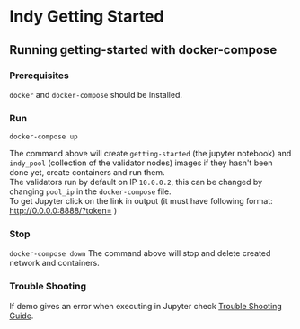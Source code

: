 # Indy Getting Started

## Running getting-started with docker-compose

### Prerequisites

`docker` and `docker-compose` should be installed.

### Run

`docker-compose up`

The command above will create `getting-started` (the jupyter notebook) and `indy_pool` (collection of the validator nodes) images if they hasn't been done yet, create containers and run them.  
The validators run by default on IP `10.0.0.2`, this can be changed by changing `pool_ip` in the `docker-compose` file.  
To get Jupyter click on the link in output (it must have following format: http://0.0.0.0:8888/?token= )

### Stop

`docker-compose down`
The command above will stop and delete created network and containers.

### Trouble Shooting

If demo gives an error when executing in Jupyter check [Trouble Shooting Guide](Trouble_shoot_GSG.md).
